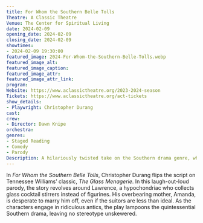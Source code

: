 ```yaml
---
title: For Whom the Southern Belle Tolls
Theatre: A Classic Theatre
Venue: The Center for Spiritual Living
date: 2024-02-09
opening_date: 2024-02-09
closing_date: 2024-02-09
showtimes:
- 2024-02-09 19:30:00
featured_image: 2024-For-Whom-the-Southern-Belle-Tolls.webp
featured_image_alt: 
featured_image_caption: 
featured_image_attr: 
featured_image_attr_link: 
program:
Website: https://www.aclassictheatre.org/2023-2024-season
Tickets: https://www.aclassictheatre.org/act-tickets
show_details: 
- Playwright: Christopher Durang
cast:
crew:
- Director: Dawn Knipe
orchestra:
genres: 
- Staged Reading
- Comedy
- Parody
Description: A hilariously twisted take on the Southern drama genre, where glass figurines—and inhibitions—get smashed.
---
```

In *For Whom the Southern Belle Tolls*, Christopher Durang flips the script on Tennessee Williams’ classic, *The Glass Menagerie*. In this laugh-out-loud parody, the story revolves around Lawrence, a hypochondriac who collects glass cocktail stirrers instead of figurines. His overbearing mother, Amanda, is desperate to marry him off, even if the suitors are less than ideal. As the characters engage in ridiculous antics, the play lampoons the quintessential Southern drama, leaving no stereotype unskewered.
